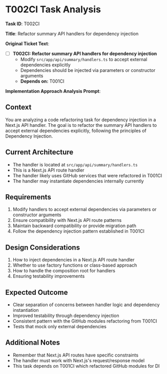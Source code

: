 # T002CI Task Analysis

**Task ID**: T002CI

**Title**: Refactor summary API handlers for dependency injection

**Original Ticket Text**:
- [ ] **T002CI: Refactor summary API handlers for dependency injection**
  - Modify `src/app/api/summary/handlers.ts` to accept external dependencies explicitly
  - Dependencies should be injected via parameters or constructor arguments
  - **Depends on:** T001CI

**Implementation Approach Analysis Prompt**:

## Context
You are analyzing a code refactoring task for dependency injection in a Next.js API handler. The goal is to refactor the summary API handlers to accept external dependencies explicitly, following the principles of Dependency Injection.

## Current Architecture
- The handler is located at `src/app/api/summary/handlers.ts`
- This is a Next.js API route handler
- The handler likely uses GitHub services that were refactored in T001CI
- The handler may instantiate dependencies internally currently

## Requirements
1. Modify handlers to accept external dependencies via parameters or constructor arguments
2. Ensure compatibility with Next.js API route patterns
3. Maintain backward compatibility or provide migration path
4. Follow the dependency injection pattern established in T001CI

## Design Considerations
1. How to inject dependencies in a Next.js API route handler
2. Whether to use factory functions or class-based approach
3. How to handle the composition root for handlers
4. Ensuring testability improvements

## Expected Outcome
- Clear separation of concerns between handler logic and dependency instantiation
- Improved testability through dependency injection
- Consistent pattern with the GitHub modules refactoring from T001CI
- Tests that mock only external dependencies

## Additional Notes
- Remember that Next.js API routes have specific constraints
- The handler must work with Next.js's request/response model
- This task depends on T001CI which refactored GitHub modules for DI